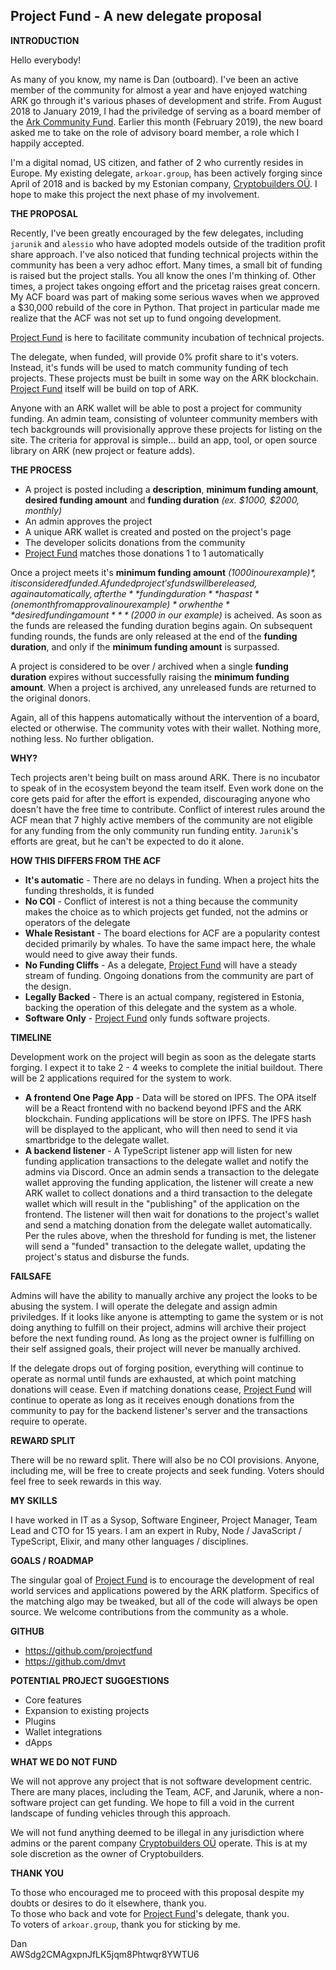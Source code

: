## Project Fund - A new delegate proposal

**INTRODUCTION**

Hello everybody!

As many of you know, my name is Dan (outboard). I've been an active member of the community for almost a year and have enjoyed watching ARK go through it's various phases of development and strife. From August 2018 to January 2019, I had the priviledge of serving as a board member of the [Ark Community Fund](https://arkcommunity.fund). Earlier this month (February 2019), the new board asked me to take on the role of advisory board member, a role which I happily accepted.

I'm a digital nomad, US citizen, and father of 2 who currently resides in Europe. My existing delegate, `arkoar.group`, has been actively forging since April of 2018 and is backed by my Estonian company, [Cryptobuilders OÜ](http://cryptobuilders.io). I hope to make this project the next phase of my involvement.

**THE PROPOSAL**

Recently, I've been greatly encouraged by the few delegates, including `jarunik` and `alessio` who have adopted models outside of the tradition profit share approach. I've also noticed that funding technical projects within the community has been a very adhoc effort. Many times, a small bit of funding is raised but the project stalls. You all know the ones I'm thinking of. Other times, a project takes ongoing effort and the pricetag raises great concern. My ACF board was part of making some serious waves when we approved a $30,000 rebuild of the core in Python. That project in particular made me realize that the ACF was not set up to fund ongoing development.

[Project Fund](http://projectfund.app) is here to facilitate community incubation of technical projects.

The delegate, when funded, will provide 0% profit share to it's voters. Instead, it's funds will be used to match community funding of tech projects. These projects must be built in some way on the ARK blockchain. [Project Fund](http://projectfund.app) itself will be build on top of ARK.

Anyone with an ARK wallet will be able to post a project for community funding. An admin team, consisting of volunteer community members with tech backgrounds will provisionally approve these projects for listing on the site. The criteria for approval is simple... build an app, tool, or open source library on ARK (new project or feature adds).

**THE PROCESS**

- A project is posted including a **description**, **minimum funding amount**, **desired funding amount** and **funding duration** *(ex. $1000, $2000, monthly)*
- An admin approves the project
- A unique ARK wallet is created and posted on the project's page
- The developer solicits donations from the community
- [Project Fund](http://projectfund.app) matches those donations 1 to 1 automatically

Once a project meets it's **minimum funding amount** *($1000 in our example)*, it is considered funded. A funded project's funds will be released, again automatically, after the **funding duration** has past *(one month from approval in our example)* or when the **desired funding amount** *($2000 in our example)* is acheived. As soon as the funds are released the funding duration begins again. On subsequent funding rounds, the funds are only released at the end of the **funding duration**, and only if the **minimum funding amount** is surpassed.

A project is considered to be over / archived when a single **funding duration** expires without successfully raising the **minimum funding amount**. When a project is archived, any unreleased funds are returned to the original donors.

Again, all of this happens automatically without the intervention of a board, elected or otherwise. The community votes with their wallet. Nothing more, nothing less. No further obligation.

**WHY?**

Tech projects aren't being built on mass around ARK. There is no incubator to speak of in the ecosystem beyond the team itself. Even work done on the core gets paid for after the effort is expended, discouraging anyone who doesn't have the free time to contribute. Conflict of interest rules around the ACF mean that 7 highly active members of the community are not eligible for any funding from the only community run funding entity. `Jarunik`'s efforts are great, but he can't be expected to do it alone.

**HOW THIS DIFFERS FROM THE ACF**

- **It's automatic** - There are no delays in funding. When a project hits the funding thresholds, it is funded
- **No COI** - Conflict of interest is not a thing because the community makes the choice as to which projects get funded, not the admins or operators of the delegate
- **Whale Resistant** - The board elections for ACF are a popularity contest decided primarily by whales. To have the same impact here, the whale would need to give away their funds.
- **No Funding Cliffs** - As a delegate, [Project Fund](https://projectfund.app) will have a steady stream of funding. Ongoing donations from the community are part of the design.
- **Legally Backed** - There is an actual company, registered in Estonia, backing the operation of this delegate and the system as a whole.
- **Software Only** - [Project Fund](https://projectfund.app) only funds software projects.

**TIMELINE**

Development work on the project will begin as soon as the delegate starts forging. I expect it to take 2 - 4 weeks to complete the initial buildout. There will be 2 applications required for the system to work.

- **A frontend One Page App** - Data will be stored on IPFS. The OPA itself will be a React frontend with no backend beyond IPFS and the ARK blockchain. Funding applications will be store on IPFS. The IPFS hash will be displayed to the applicant, who will then need to send it via smartbridge to the delegate wallet.
- **A backend listener** - A TypeScript listener app will listen for new funding application transactions to the delegate wallet and notify the admins via Discord. Once an admin sends a transaction to the delegate wallet approving the funding application, the listener will create a new ARK wallet to collect donations and a third transaction to the delegate wallet which will result in the "publishing" of the application on the frontend. The listener will then wait for donations to the project's wallet and send a matching donation from the delegate wallet automatically. Per the rules above, when the threshold for funding is met, the listener will send a "funded" transaction to the delegate wallet, updating the project's status and disburse the funds.

**FAILSAFE**

Admins will have the ability to manually archive any project the looks to be abusing the system. I will operate the delegate and assign admin priviledges. If it looks like anyone is attempting to game the system or is not doing anything to fulfill on their project, admins will archive their project before the next funding round. As long as the project owner is fulfilling on their self assigned goals, their project will never be manually archived.

If the delegate drops out of forging position, everything will continue to operate as normal until funds are exhausted, at which point matching donations will cease. Even if matching donations cease, [Project Fund](http://projectfund.app) will continue to operate as long as it receives enough donations from the community to pay for the backend listener's server and the transactions require to operate.

**REWARD SPLIT**

There will be no reward split. There will also be no COI provisions. Anyone, including me, will be free to create projects and seek funding. Voters should feel free to seek rewards in this way.

**MY SKILLS**

I have worked in IT as a Sysop, Software Engineer, Project Manager, Team Lead and CTO for 15 years. I am an expert in Ruby, Node / JavaScript / TypeScript, Elixir, and many other languages / disciplines.

**GOALS / ROADMAP**

The singular goal of [Project Fund](http://projectfund.app) is to encourage the development of real world services and applications powered by the ARK platform. Specifics of the matching algo may be tweaked, but all of the code will always be open source. We welcome contributions from the community as a whole.

**GITHUB**

- https://github.com/projectfund
- https://github.com/dmvt

**POTENTIAL PROJECT SUGGESTIONS**

- Core features
- Expansion to existing projects
- Plugins
- Wallet integrations
- dApps

**WHAT WE DO NOT FUND**

We will not approve any project that is not software development centric. There are many places, including the Team, ACF, and Jarunik, where a non-software project can get funding. We hope to fill a void in the current landscape of funding vehicles through this approach.

We will not fund anything deemed to be illegal in any jurisdiction where admins or the parent company [Cryptobuilders OÜ](http://cryptobuilders.io) operate. This is at my sole discretion as the owner of Cryptobuilders.

**THANK YOU**

To those who encouraged me to proceed with this proposal despite my doubts or desires to do it elsewhere, thank you.<br>
To those who back and vote for [Project Fund](http://projectfund.app)'s delegate, thank you.<br>
To voters of `arkoar.group`, thank you for sticking by me.

Dan<br>
AWSdg2CMAgxpnJfLK5jqm8Phtwqr8YWTU6
